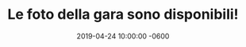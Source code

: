 ---
layout: article
title: "Le foto della gara sono disponibili!"
description: "Le immagini a cura del nostro partner Sportshot sono già reperibili sul loro sito."
date: 2019-04-24 10:00:00 -0600
external_link: https://www.facebook.com/Sportshot4you/videos/2233518083361124/
image: https://s3.eu-central-1.amazonaws.com/giovanissimi/sportshot-lipobreak-race.png
imagealt: "Video della 'best of' creata da Sportshot per la Lipobreak Race."
---